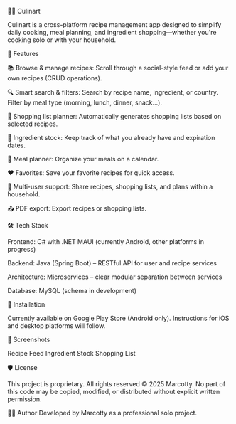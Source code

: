 🧑‍🍳 Culinart

Culinart is a cross-platform recipe management app designed to simplify daily cooking, meal planning, and ingredient shopping—whether you're cooking solo or with your household.

📌 Features

📚 Browse & manage recipes: Scroll through a social-style feed or add your own recipes (CRUD operations).

🔍 Smart search & filters: Search by recipe name, ingredient, or country. Filter by meal type (morning, lunch, dinner, snack...).

🛒 Shopping list planner: Automatically generates shopping lists based on selected recipes.

🧾 Ingredient stock: Keep track of what you already have and expiration dates.

📆 Meal planner: Organize your meals on a calendar.

❤️ Favorites: Save your favorite recipes for quick access.

🤝 Multi-user support: Share recipes, shopping lists, and plans within a household.

📤 PDF export: Export recipes or shopping lists.

🛠 Tech Stack

Frontend: C# with .NET MAUI (currently Android, other platforms in progress)

Backend: Java (Spring Boot) – RESTful API for user and recipe services

Architecture: Microservices – clear modular separation between services

Database: MySQL (schema in development)

🚀 Installation

Currently available on Google Play Store (Android only).
Instructions for iOS and desktop platforms will follow.

📸 Screenshots

Recipe Feed	Ingredient Stock	Shopping List
		

🛡️ License

This project is proprietary. All rights reserved © 2025 Marcotty.
No part of this code may be copied, modified, or distributed without explicit written permission.

👨‍💻 Author
Developed by Marcotty as a professional solo project.
